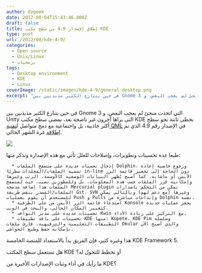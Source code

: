 ```yaml
---
author: dzgeek
date: 2012-08-04T15:43:46.000Z
draft: false
title: إطلاق الإصدار 4.9 من سطح مكتب KDE
type: post
url: /2012/08/kde-4-9/
categories:
  - Open source
  - Unix/Linux
  - برمجيات
tags:
  - Desktop environment
  - KDE
  - Linux
coverImage: /static/images/kde-4-9/general-desktop.png
excerpt: "في حين يتنازع الكثير مذبذبين بين Gnome 3 التي اتخذت منحىً لم يعجب البعض، و Unity التي يراها آخرون غير ناضجة بعد، يمضي سطح مكتب KDE بخطى ثابتة نحو سطح أكثر جاذبية، بل واجتماعية مع دمج متواصل ل[تقنية QML](http://qt.nokia.com/qtquick/)\_في الإصدار"
---
```

في حين يتنازع الكثير مذبذبين بين Gnome 3 التي اتخذت منحىً لم يعجب البعض، و Unity التي يراها آخرون غير ناضجة بعد، يمضي سطح مكتب KDE بخطى ثابتة نحو سطح أكثر جاذبية، بل واجتماعية مع دمج متواصل ل[تقنية QML](http://qt.nokia.com/qtquick/) في الإصدار رقم 4.9 الذي تم [إطلاقه](http://dot.kde.org/2012/07/31/49-releases-quality-stability) غرة الشهر الحالي.

![](/static/images/kde-4-9/general-desktop.png)

طبعا عدة تحسينات وتطويرات، وإصلاحات للعلل تأتي مع هذه الإصدارة ونذكر منها:

~~~
  * إدخال تحسنات عديدة على متصفح الملفات Dolphin، ورجوع خاصية إعادة تسمية الملفات/المجلدات سطريًا in-line دون الحاجة إلى تحفيز قائمة الزر الأيمن أو ماشابه. كما أصبح يُظهر البيانات الوصفية كالأوسمة، الرتب وغيرها وإمكانية فرز الملفات حسب هذه المعلومات. بل وللمطورين نصيب، حيث لمتصفح الملفات هذا إضافة مدمجة Mercurial plugin تمكن من التحكم باصدارات الملفات/المصدر بنفس طريقة Git، SVN وغيرها (مع دعم لهم) وبالتالي يمكن للمستخدم أن يقوم بعمليات Push و Pulls وإبداعات مباشرة من Dolphin نفسه.
  * استدعاء قائمة الزر الأيمن من على الطرفية Konsole يحفز عمليات جديدة كتغيير المكان الحالي، والبحث في الويب.
  * تحسينات عديدة على مدير النوافذ Kwin مع التركيز على زيادة الأداء.
  * تحسينات على باقة تطبيقات KDE منها: Kopete، KDE Pim وسلسلة التطبيقات التعليمية والترفيهية، قارئ ملفات Okular والذي أصبح الآن بإمكانه حفظ وطبع الحواشي.
~~~

هذا وغيره كثير، فإن الفريق بدأ بالاستعداد للمنصة الخامسة KDE Framework 5.

هل تستعمل سطح المكتب KDE أو تخطط للتحول له؟

ما رأيك في أداء وثبات الإصدارات الأخيرة من KDE؟
